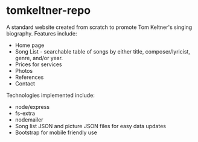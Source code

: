 # tomkeltner-repo
A standard website created from scratch to promote Tom Keltner's singing biography.
Features include:
* Home page
* Song List - searchable table of songs by either title, composer/lyricist, genre, and/or year.
* Prices for services
* Photos
* References
* Contact

Technologies implemented include:
* node/express
* fs-extra
* nodemailer
* Song list JSON and picture JSON files for easy data updates
* Bootstrap for mobile friendly use
